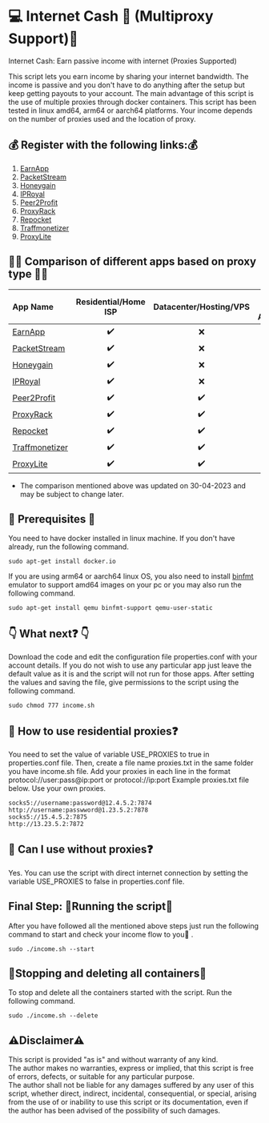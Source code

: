 # :computer:	Internet Cash :money_with_wings:	(Multiproxy Support):european_castle:	
Internet Cash: Earn passive income with internet (Proxies Supported)

This script lets you earn income by sharing your internet bandwidth. The income is passive and you don't have to do anything after the setup but keep getting payouts to your account.
The main advantage of this script is the use of multiple proxies through docker containers. 
This script has been tested in linux amd64, arm64 or aarch64 platforms. 
Your income depends on the number of proxies used and the location of proxy.

## :moneybag:	Register with the following links::moneybag:	

1. [EarnApp](https://earnapp.com/i/YVI34SG)  
2. [PacketStream](https://packetstream.io/?psr=4tHH)  
3. [Honeygain](https://r.honeygain.me/UBEADA3E30)  
4. [IPRoyal](https://iproyal.com/pawns?r=170182)  
5. [Peer2Profit](https://peer2profit.com/r/163956712261b9cf129932a)  
6. [ProxyRack](https://peer.proxyrack.com/ref/tqkgvytmszxtxafo30miq2dbeeauuopmmup0eklx)  
7. [Repocket](https://link.repocket.co/pV1G)  
8. [Traffmonetizer](https://traffmonetizer.com/?aff=4211)  
9. [ProxyLite](https://proxylite.ru/?r=AXLDPNX5)  

## :judge: Comparison of different apps based on proxy type :judge:	

| App Name | Residential/Home ISP | Datacenter/Hosting/VPS |Limit per Account|Devices per IP|
|  :--- |  :---: |  :---: | :---: | :---: |
| [EarnApp](https://earnapp.com/i/YVI34SG)  | :heavy_check_mark:	  | :x: | 15|1|
| [PacketStream](https://packetstream.io/?psr=4tHH)  | :heavy_check_mark:	  | :x: |No limit|1|
| [Honeygain](https://r.honeygain.me/UBEADA3E30) | :heavy_check_mark:	  | :x: |10|1|
| [IPRoyal](https://iproyal.com/pawns?r=170182)  | :heavy_check_mark:	  | :x: |No limit|1|
| [Peer2Profit](https://peer2profit.com/r/163956712261b9cf129932a)  | :heavy_check_mark:	  | :heavy_check_mark:	 | No limit|No limit|
| [ProxyRack](https://peer.proxyrack.com/ref/tqkgvytmszxtxafo30miq2dbeeauuopmmup0eklx)  | :heavy_check_mark:	  | :heavy_check_mark: |500|1|
| [Repocket](https://link.repocket.co/pV1G)  | :heavy_check_mark:	  | :heavy_check_mark: |No limit|2|
| [Traffmonetizer](https://traffmonetizer.com/?aff=4211) | :heavy_check_mark:	  | :heavy_check_mark: |No limit|No limit|
| [ProxyLite](https://proxylite.ru/?r=AXLDPNX5) | :heavy_check_mark:	  | :heavy_check_mark: |No limit|1|

* The comparison mentioned above was updated on 30-04-2023 and may be subject to change later.

## :house_with_garden:	Prerequisites :house_with_garden:	
You need to have docker installed in linux machine. If you don't have already, run the following command.
```
sudo apt-get install docker.io
```
If you are using arm64 or aarch64 linux OS, you also need to install [binfmt](https://hub.docker.com/r/tonistiigi/binfmt) emulator to support amd64 images on your pc or you may also run the following command.
```
sudo apt-get install qemu binfmt-support qemu-user-static
```

## :point_down:	What next:question:	 :point_down:	
Download the code and edit the configuration file properties.conf with your account details.
If you do not wish to use any particular app just leave the default value as it is and the script will not run for those apps.
After setting the values and saving the file, give permissions to the script using the following command. 

```
sudo chmod 777 income.sh
```

## :thinking:	How to use residential proxies:question:	

You need to set the value of variable USE_PROXIES to true in properties.conf file.
Then, create a file name proxies.txt in the same folder you have income.sh file.
Add your proxies in each line in the format protocol://user:pass@ip:port or protocol://ip:port
Example proxies.txt file below. Use your own proxies. 
```
socks5://username:password@12.4.5.2:7874
http://username:passwword@1.23.5.2:7878
socks5://15.4.5.2:7875
http://13.23.5.2:7872
```

## :thinking:	Can I use without proxies:question:		

Yes. You can use the script with direct internet connection by setting the variable USE_PROXIES to false in properties.conf file.


## Final Step: :runner:Running the script:runner:
After you have followed all the mentioned above steps just run the following command to start and check your income flow to you:money_mouth_face:	.
```
sudo ./income.sh --start
```
## :stop_sign:Stopping and deleting all containers:stop_sign:	
To stop and delete all the containers started with the script. Run the following command.
```
sudo ./income.sh --delete
```

## :warning:Disclaimer:warning:	
This script is provided "as is" and without warranty of any kind.  
The author makes no warranties, express or implied, that this script is free of errors, defects, or suitable for any particular purpose.  
The author shall not  be liable for any damages suffered by any user of this script, whether direct, indirect, incidental, consequential, or special, arising from the use of or inability to use this script or its documentation, even if the author has been advised of the possibility of such damages.  
